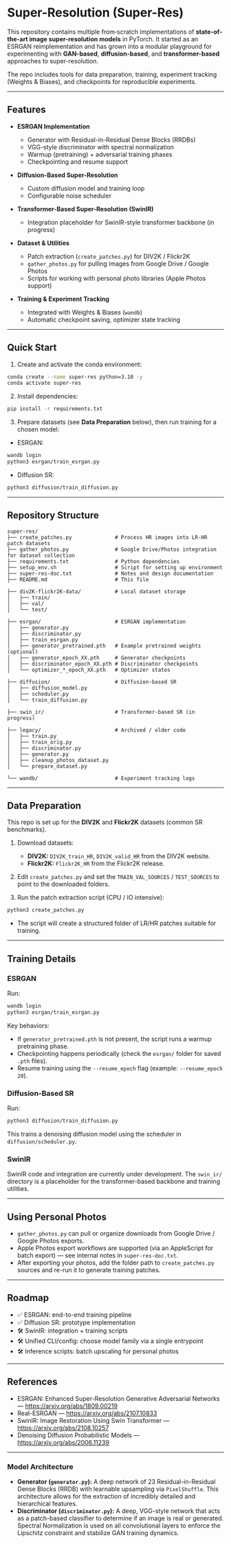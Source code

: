# Super-Resolution (Super-Res)

This repository contains multiple from‑scratch implementations of **state-of-the-art image super-resolution models** in PyTorch. It started as an ESRGAN reimplementation and has grown into a modular playground for experimenting with **GAN-based**, **diffusion-based**, and **transformer-based** approaches to super-resolution.

The repo includes tools for data preparation, training, experiment tracking (Weights & Biases), and checkpoints for reproducible experiments.

---

## Features

- **ESRGAN Implementation**
  - Generator with Residual-in-Residual Dense Blocks (RRDBs)
  - VGG-style discriminator with spectral normalization
  - Warmup (pretraining) + adversarial training phases
  - Checkpointing and resume support

- **Diffusion-Based Super-Resolution**
  - Custom diffusion model and training loop
  - Configurable noise scheduler

- **Transformer-Based Super-Resolution (SwinIR)**
  - Integration placeholder for SwinIR-style transformer backbone (in progress)

- **Dataset & Utilities**
  - Patch extraction (`create_patches.py`) for DIV2K / Flickr2K
  - `gather_photos.py` for pulling images from Google Drive / Google Photos
  - Scripts for working with personal photo libraries (Apple Photos support)

- **Training & Experiment Tracking**
  - Integrated with Weights & Biases (`wandb`)
  - Automatic checkpoint saving, optimizer state tracking

---

## Quick Start

1. Create and activate the conda environment:

```bash
conda create --name super-res python=3.10 -y
conda activate super-res
```

2. Install dependencies:

```bash
pip install -r requirements.txt
```

3. Prepare datasets (see **Data Preparation** below), then run training for a chosen model:

- ESRGAN:

```bash
wandb login
python3 esrgan/train_esrgan.py
```

- Diffusion SR:

```bash
python3 diffusion/train_diffusion.py
```

---

## Repository Structure

```
super-res/
├── create_patches.py              # Process HR images into LR-HR patch datasets
├── gather_photos.py               # Google Drive/Photos integration for dataset collection
├── requirements.txt               # Python dependencies
├── setup_env.sh                   # Script for setting up environment
├── super-res-doc.txt              # Notes and design documentation
├── README.md                      # This file

├── div2K-flickr2K-data/           # Local dataset storage
│   ├── train/
│   ├── val/
│   └── test/

├── esrgan/                        # ESRGAN implementation
│   ├── generator.py
│   ├── discriminator.py
│   ├── train_esrgan.py
│   ├── generator_pretrained.pth   # Example pretrained weights (optional)
│   ├── generator_epoch_XX.pth     # Generator checkpoints
│   ├── discriminator_epoch_XX.pth # Discriminator checkpoints
│   └── optimizer_*_epoch_XX.pth   # Optimizer states

├── diffusion/                     # Diffusion-based SR
│   ├── diffusion_model.py
│   ├── scheduler.py
│   └── train_diffusion.py

├── swin_ir/                       # Transformer-based SR (in progress)

├── legacy/                        # Archived / older code
│   ├── train.py
│   ├── train_orig.py
│   ├── discriminator.py
│   ├── generator.py
│   ├── cleanup_photos_dataset.py
│   └── prepare_dataset.py

└── wandb/                         # Experiment tracking logs
```

---

## Data Preparation

This repo is set up for the **DIV2K** and **Flickr2K** datasets (common SR benchmarks).

1. Download datasets:
   - **DIV2K:** `DIV2K_train_HR`, `DIV2K_valid_HR` from the DIV2K website.
   - **Flickr2K:** `Flickr2K_HR` from the Flickr2K release.

2. Edit `create_patches.py` and set the `TRAIN_VAL_SOURCES` / `TEST_SOURCES` to point to the downloaded folders.

3. Run the patch extraction script (CPU / IO intensive):

```bash
python3 create_patches.py
```

- The script will create a structured folder of LR/HR patches suitable for training.

---

## Training Details

### ESRGAN

Run:

```bash
wandb login
python3 esrgan/train_esrgan.py
```

Key behaviors:
- If `generator_pretrained.pth` is not present, the script runs a warmup pretraining phase.
- Checkpointing happens periodically (check the `esrgan/` folder for saved `.pth` files).
- Resume training using the `--resume_epoch` flag (example: `--resume_epoch 20`).

### Diffusion-Based SR

Run:

```bash
python3 diffusion/train_diffusion.py
```

This trains a denoising diffusion model using the scheduler in `diffusion/scheduler.py`.

### SwinIR

SwinIR code and integration are currently under development. The `swin_ir/` directory is a placeholder for the transformer-based backbone and training utilities.

---

## Using Personal Photos

- `gather_photos.py` can pull or organize downloads from Google Drive / Google Photos exports.
- Apple Photos export workflows are supported (via an AppleScript for batch export) — see internal notes in `super-res-doc.txt`.
- After exporting your photos, add the folder path to `create_patches.py` sources and re-run it to generate training patches.

---

## Roadmap

- ✅ ESRGAN: end-to-end training pipeline
- ✅ Diffusion SR: prototype implementation
- 🛠️ SwinIR: integration + training scripts
- 🛠️ Unified CLI/config: choose model family via a single entrypoint
- 🛠️ Inference scripts: batch upscaling for personal photos

---

## References

- ESRGAN: Enhanced Super-Resolution Generative Adversarial Networks — https://arxiv.org/abs/1809.00219
- Real-ESRGAN — https://arxiv.org/abs/2107.10833
- SwinIR: Image Restoration Using Swin Transformer — https://arxiv.org/abs/2108.10257
- Denoising Diffusion Probabilistic Models — https://arxiv.org/abs/2006.11239

---


### Model Architecture

* **Generator (`generator.py`):** A deep network of 23 Residual-in-Residual Dense Blocks (RRDB) with learnable upsampling via `PixelShuffle`. This architecture allows for the extraction of incredibly detailed and hierarchical features.
* **Discriminator (`discriminator.py`):** A deep, VGG-style network that acts as a patch-based classifier to determine if an image is real or generated. Spectral Normalization is used on all convolutional layers to enforce the Lipschitz constraint and stabilize GAN training dynamics.
